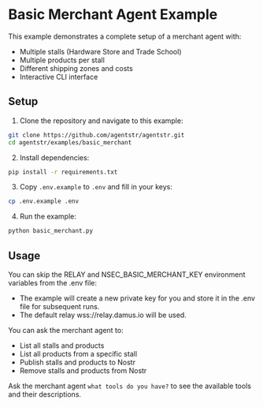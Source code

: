 # Basic Merchant Agent Example

This example demonstrates a complete setup of a merchant agent with:
- Multiple stalls (Hardware Store and Trade School)
- Multiple products per stall
- Different shipping zones and costs
- Interactive CLI interface

## Setup

1. Clone the repository and navigate to this example:

```bash
git clone https://github.com/agentstr/agentstr.git
cd agentstr/examples/basic_merchant
```

2. Install dependencies:

```bash
pip install -r requirements.txt
```

3. Copy `.env.example` to `.env` and fill in your keys:

```bash
cp .env.example .env
```

4. Run the example:

```bash
python basic_merchant.py
```

## Usage

You can skip the RELAY and NSEC_BASIC_MERCHANT_KEY environment variables from the .env file:
- The example will create a new private key for you and store it in the .env file for subsequent runs.
- The default relay wss://relay.damus.io will be used.

You can ask the merchant agent to:
- List all stalls and products
- List all products from a specific stall
- Publish stalls and products to Nostr
- Remove stalls and products from Nostr

Ask the merchant agent `what tools do you have?` to see the available tools and their descriptions.